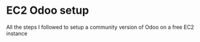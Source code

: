 # EC2 Odoo setup
All the steps I followed to setup a community version of Odoo on a free EC2 instance
